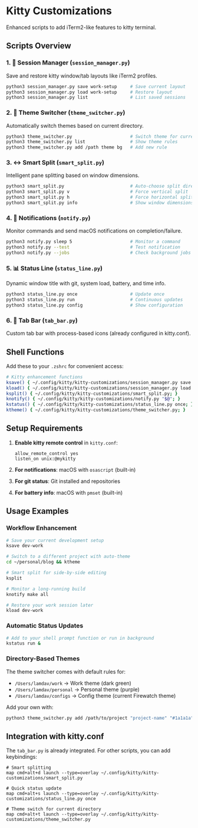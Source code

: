 # Kitty Customizations

Enhanced scripts to add iTerm2-like features to kitty terminal.

## Scripts Overview

### 1. 📁 Session Manager (`session_manager.py`)
Save and restore kitty window/tab layouts like iTerm2 profiles.

```bash
python3 session_manager.py save work-setup     # Save current layout
python3 session_manager.py load work-setup     # Restore layout
python3 session_manager.py list                # List saved sessions
```

### 2. 🎨 Theme Switcher (`theme_switcher.py`) 
Automatically switch themes based on current directory.

```bash
python3 theme_switcher.py                      # Switch theme for current dir
python3 theme_switcher.py list                 # Show theme rules
python3 theme_switcher.py add /path theme bg   # Add new rule
```

### 3. ↔️ Smart Split (`smart_split.py`)
Intelligent pane splitting based on window dimensions.

```bash
python3 smart_split.py                         # Auto-choose split direction
python3 smart_split.py v                       # Force vertical split
python3 smart_split.py h                       # Force horizontal split
python3 smart_split.py info                    # Show window dimensions
```

### 4. 🔔 Notifications (`notify.py`)
Monitor commands and send macOS notifications on completion/failure.

```bash
python3 notify.py sleep 5                      # Monitor a command
python3 notify.py --test                       # Test notification
python3 notify.py --jobs                       # Check background jobs
```

### 5. 📊 Status Line (`status_line.py`)
Dynamic window title with git, system load, battery, and time info.

```bash
python3 status_line.py once                    # Update once
python3 status_line.py run                     # Continuous updates
python3 status_line.py config                  # Show configuration
```

### 6. 🎯 Tab Bar (`tab_bar.py`)
Custom tab bar with process-based icons (already configured in kitty.conf).

## Shell Functions

Add these to your `.zshrc` for convenient access:

```bash
# Kitty enhancement functions
ksave() { ~/.config/kitty/kitty-customizations/session_manager.py save "$1"; }
kload() { ~/.config/kitty/kitty-customizations/session_manager.py load "$1"; }
ksplit() { ~/.config/kitty/kitty-customizations/smart_split.py; }
knotify() { ~/.config/kitty/kitty-customizations/notify.py "$@"; }
kstatus() { ~/.config/kitty/kitty-customizations/status_line.py once; }
ktheme() { ~/.config/kitty/kitty-customizations/theme_switcher.py; }
```

## Setup Requirements

1. **Enable kitty remote control** in `kitty.conf`:
   ```
   allow_remote_control yes
   listen_on unix:@mykitty
   ```

2. **For notifications**: macOS with `osascript` (built-in)

3. **For git status**: Git installed and repositories

4. **For battery info**: macOS with `pmset` (built-in)

## Usage Examples

### Workflow Enhancement
```bash
# Save your current development setup
ksave dev-work

# Switch to a different project with auto-theme
cd ~/personal/blog && ktheme

# Smart split for side-by-side editing
ksplit

# Monitor a long-running build
knotify make all

# Restore your work session later
kload dev-work
```

### Automatic Status Updates
```bash
# Add to your shell prompt function or run in background
kstatus run &
```

### Directory-Based Themes
The theme switcher comes with default rules for:
- `/Users/lamdav/work` → Work theme (dark green)
- `/Users/lamdav/personal` → Personal theme (purple) 
- `/Users/lamdav/configs` → Config theme (current Firewatch theme)

Add your own with:
```bash
python3 theme_switcher.py add /path/to/project "project-name" "#1a1a1a"
```

## Integration with kitty.conf

The `tab_bar.py` is already integrated. For other scripts, you can add keybindings:

```
# Smart splitting
map cmd+alt+d launch --type=overlay ~/.config/kitty/kitty-customizations/smart_split.py

# Quick status update  
map cmd+alt+s launch --type=overlay ~/.config/kitty/kitty-customizations/status_line.py once

# Theme switch for current directory
map cmd+alt+t launch --type=overlay ~/.config/kitty/kitty-customizations/theme_switcher.py
```